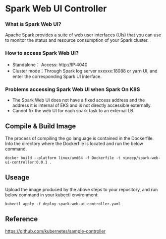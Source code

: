 # Spark Web UI Controller

### What is Spark Web UI?
Apache Spark provides a suite of web user interfaces (UIs) that you can use to monitor the status and resource consumption of your Spark cluster.

### How to access Spark Web UI?
- Standalone： Access: http://IP:4040
- Cluster mode：Through Spark log server xxxxxx:18088 or yarn UI, and enter the corresponding Spark UI interface.

### Problems accessing Spark Web UI when Spark On K8S
- The Spark Web UI does not have a fixed access address and the address it is internal of EKS and is not directly accessible externally.
- Cannot fix the web UI for each spark task to an external LB.
  
## Compile & Build Image
The process of compiling the go language is contained in the Dockerfile.
Into the directory where the Dockerfile is located and run the below command. 
```Shell
docker build --platform linux/amd64 -f Dockerfile -t nineep/spark-web-ui-controller:0.0.1 .
```

## Useage
Upload the image produced by the above steps to your repository, and run below command in your kubectl environment:
```Shell
kubectl apply -f deploy-spark-web-ui-controller.yaml
```

## Reference
https://github.com/kubernetes/sample-controller